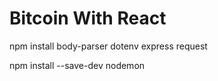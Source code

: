 # Bitcoin With React

npm install body-parser dotenv express request

npm install --save-dev nodemon

